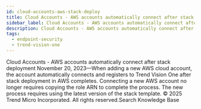 ```yaml
---
id: cloud-accounts-aws-stack-deploy
title: Cloud Accounts - AWS accounts automatically connect after stack deployment
sidebar_label: Cloud Accounts - AWS accounts automatically connect after stack deployment
description: Cloud Accounts - AWS accounts automatically connect after stack deployment
tags:
  - endpoint-security
  - trend-vision-one
---
```


 Cloud Accounts - AWS accounts automatically connect after stack deployment November 20, 2023—When adding a new AWS cloud account, the account automatically connects and registers to Trend Vision One after stack deployment in AWS completes. Connecting a new AWS account no longer requires copying the role ARN to complete the process. The new process requires using the latest version of the stack template. © 2025 Trend Micro Incorporated. All rights reserved.Search Knowledge Base